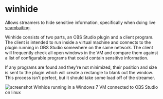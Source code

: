 # winhide
Allows streamers to hide sensitive information, specifically when doing live [scambaiting](https://en.wikipedia.org/wiki/Scam_baiting).

Winhide consists of two parts, an OBS Studio plugin and a client program. The client
is intended to run inside a virtual machine and connects to the plugin running 
in OBS Studio somewhere on the same network. The client will frequently check all
open windows in the VM and compare them against a list of configurable programs
that could contain sensitive information.

If any programs are found and they're not minimized, their position and size
is sent to the plugin which will create a rectangle to blank out the window.
This process isn't perfect, but it should take some load off of the streamer.

![screenshot](https://i.imgur.com/BruzF3Z.png)
Winhide running in a Windows 7 VM connected to OBS Studio on linux
